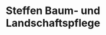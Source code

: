 ---
title: "Steffen Baum- und Landschaftspflege"
url: /gaiberg/steffen-baum-und-landschaftspflege/
shop: Garten-Center
---